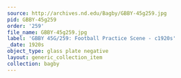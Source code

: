 ```yaml
---
source: http://archives.nd.edu/Bagby/GBBY-45g259.jpg
pid: GBBY-45g259
order: '259'
file_name: GBBY-45g259.jpg
label: 'GBBY 45G/259: Football Practice Scene - c1920s'
_date: 1920s
object_type: glass plate negative
layout: generic_collection_item
collection: bagby
---
```

